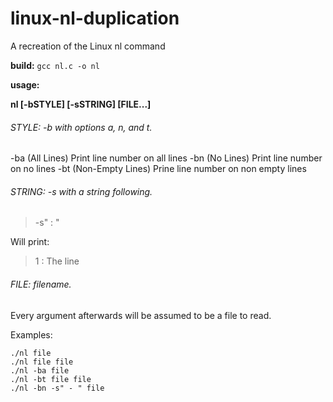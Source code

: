 # linux-nl-duplication
A recreation of the Linux nl command

**build:** `gcc nl.c -o nl`

**usage:**

**nl [-bSTYLE] [-sSTRING] [FILE...]**

###### STYLE: -b with options a, n, and t.

-ba (All Lines) Print line number on all lines 
-bn (No Lines) Print line number on no lines
-bt (Non-Empty Lines) Prine line number on non empty lines

###### STRING: -s with a string following.

> -s" : "

Will print:

> 1 : The line

###### FILE: filename.

Every argument afterwards will be assumed to be a file to read.

Examples:

```
./nl file
./nl file file 
./nl -ba file
./nl -bt file file
./nl -bn -s" - " file
```
